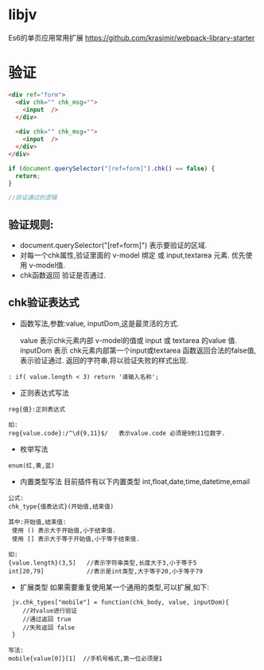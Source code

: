 # libjv
Es6的单页应用常用扩展
https://github.com/krasimir/webpack-library-starter

# 验证
```html
<div ref="form">
  <div chk="" chk_msg="">
    <input  />
  </div>
  
  <div chk="" chk_msg="">
    <input  />
  </div>
</div>
```
```js
if (document.querySelector("[ref=form]").chk() == false) {
  return;
}

//验证通过的逻辑
```

## 验证规则: 
* document.querySelector("[ref=form]") 表示要验证的区域.
* 对每一个chk属性,验证里面的 v-model 绑定 或 input,textarea 元素. 优先使用 v-model值.
* chk函数返回 验证是否通过.

## chk验证表达式

* 函数写法,参数:value, inputDom,这是最灵活的方式. 


    value 表示chk元素内部 v-model的值或 input 或 textarea 的value 值.
    inputDom 表示 chk元素内部第一个input或textarea
    函数返回合法的false值,表示验证通过.
    返回的字符串,将以验证失败的样式出现.
    
```
: if( value.length < 3) return '请输入名称';
```

* 正则表达式写法
```
reg{值}:正则表达式

如:
reg{value.code}:/^\d{9,11}$/   表示value.code 必须是9到11位数字.
```

* 枚举写法
```
enum(红,黄,蓝)
```
* 内置类型写法
目前插件有以下内置类型
int,float,date,time,datetime,email
```
公式:
chk_type{值表达式}(开始值,结束值)

其中:开始值,结束值:
 使用 () 表示大于开始值,小于结束值.
 使用 [] 表示大于等于开始值,小于等于结束值.
 
如:
{value.length}(3,5]   //表示字符串类型,长度大于3,小于等于5
int[20,79]            //表示是int类型,大于等于20,小于等于79
```
* 扩展类型
 如果需要重复使用某一个通用的类型,可以扩展,如下:
```
 jv.chk_types["mobile"] = function(chk_body, value, inputDom){
    //对value进行验证
    //通过返回 true
    //失败返回 false
 }
 
写法:
mobile{value[0]}[1]  //手机号格式,第一位必须是1
```
